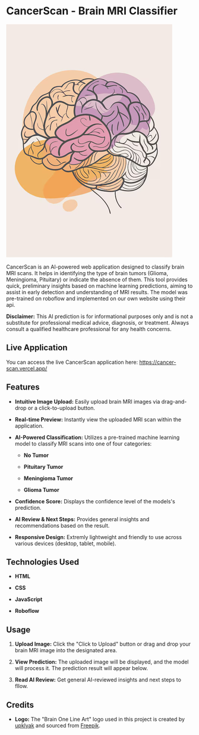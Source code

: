 # CancerScan - Brain MRI Classifier

![CancerScan Logo](cancer_scan_mri.jpeg)

CancerScan is an AI-powered web application designed to classify brain MRI scans. It helps in identifying the type of brain tumors (Glioma, Meningioma, Pituitary) or indicate the absence of them.
This tool provides quick, preliminary insights based on machine learning predictions, aiming to assist in early detection and understanding of MRI results. The model was pre-trained on roboflow and implemented on our own website using their api.

**Disclaimer:** This AI prediction is for informational purposes only and is not a substitute for professional medical advice, diagnosis, or treatment. Always consult a qualified healthcare professional for any health concerns.

## Live Application

You can access the live CancerScan application here:
<https://cancer-scan.vercel.app/>

## Features

* **Intuitive Image Upload:** Easily upload brain MRI images via drag-and-drop or a click-to-upload button.

* **Real-time Preview:** Instantly view the uploaded MRI scan within the application.

* **AI-Powered Classification:** Utilizes a pre-trained machine learning model to classify MRI scans into one of four categories:

    * **No Tumor**

    * **Pituitary Tumor**

    * **Meningioma Tumor**

    * **Glioma Tumor**

* **Confidence Score:** Displays the confidence level of the models's prediction.

* **AI Review & Next Steps:** Provides general insights and recommendations based on the result.

* **Responsive Design:** Extremly lightweight and friendly to use across various devices (desktop, tablet, mobile).

## Technologies Used

* **HTML**

* **CSS**

* **JavaScript**

* **Roboflow**

## Usage

1.  **Upload Image:** Click the "Click to Upload" button or drag and drop your brain MRI image into the designated area.

2.  **View Prediction:** The uploaded image will be displayed, and the model will process it. The prediction result will appear below.

3.  **Read AI Review:** Get general AI-reviewed insights and next steps to fllow.

## Credits

* **Logo:** The "Brain One Line Art" logo used in this project is created by [upklyak](https://www.freepik.com/author/upklyak) and sourced from [Freepik](https://www.freepik.com/premium-vector/one-line-art-human-brain-drawing-abstract-minimal-continuous-line-wall-decor_275079935.htm).
